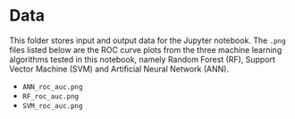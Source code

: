 # Data

This folder stores input and output data for the Jupyter notebook.
The `.png` files listed below are the ROC curve plots from the three machine learning algorithms tested in this notebook, namely Random Forest (RF), Support Vector Machine (SVM) and Artificial Neural Network (ANN).

- `ANN_roc_auc.png`
- `RF_roc_auc.png`
- `SVM_roc_auc.png`
